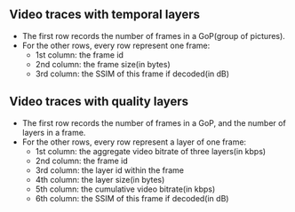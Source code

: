 ## Video traces with temporal layers
* The first row records the number of frames in a GoP(group of pictures).
* For the other rows, every row represent one frame:
  * 1st column: the frame id
  * 2nd column: the frame size(in bytes)
  * 3rd column: the SSIM of this frame if decoded(in dB)

## Video traces with quality layers
* The first row records the number of frames in a GoP, and the number of layers in a frame.
* For the other rows, every row represent a layer of one frame:
  * 1st column: the aggregate video bitrate of three layers(in kbps)
  * 2nd column: the frame id
  * 3rd column: the layer id within the frame
  * 4th column: the layer size(in bytes)
  * 5th column: the cumulative video bitrate(in kbps)
  * 6th column: the SSIM of this frame if decoded(in dB)
